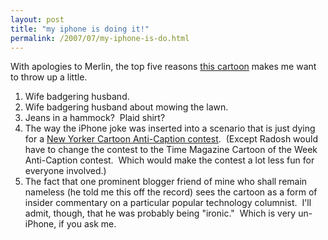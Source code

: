 ```yaml
---
layout: post
title: "my iphone is doing it!"
permalink: /2007/07/my-iphone-is-do.html
---
```


<p>With apologies to Merlin, the top five reasons <a title="July 2 - July 8, 2007 - Cartoons of the Week - TIME" href="http://www.time.com/time/cartoonsoftheweek/0,29489,1640474,00.html">this cartoon</a> makes me want to throw up a little.</p>

<ol><li>Wife badgering husband.</li>

<li>Wife badgering husband about mowing the lawn.</li>

<li>Jeans in a hammock?&nbsp; Plaid shirt?</li>

<li>The way the iPhone joke was inserted into a scenario that is just dying for a <a href="http://www.radosh.net/archive/001930.html">New Yorker Cartoon Anti-Caption contest</a>.&nbsp; (Except Radosh would have to change the contest to the Time Magazine Cartoon of the Week Anti-Caption contest.&nbsp; Which would make the contest a lot less fun for everyone involved.)</li>

<li>The fact that one prominent blogger friend of mine who shall remain nameless (he told me this off the record) sees the cartoon as a form of insider commentary on a particular popular technology columnist.&nbsp; I'll admit, though, that he was probably being &quot;ironic.&quot;&nbsp; Which is very un-iPhone, if you ask me.</li></ol>



